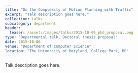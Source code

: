 ```yaml
---
title: "On the Complexity of Motion Planning with Traffic"
excerpt: "Talk description goes here."
collection: talks
subcategory: department
header: 
  teaser: /assets/images/talks/2015-10-06_phd_proposal.png
type: "Departmental talk, Doctoral thesis proposal"
date: 2015-10-06
venue: "Department of Computer Science"
location: "The University of Maryland, College Park, MD"
---
```


Talk description goes here.